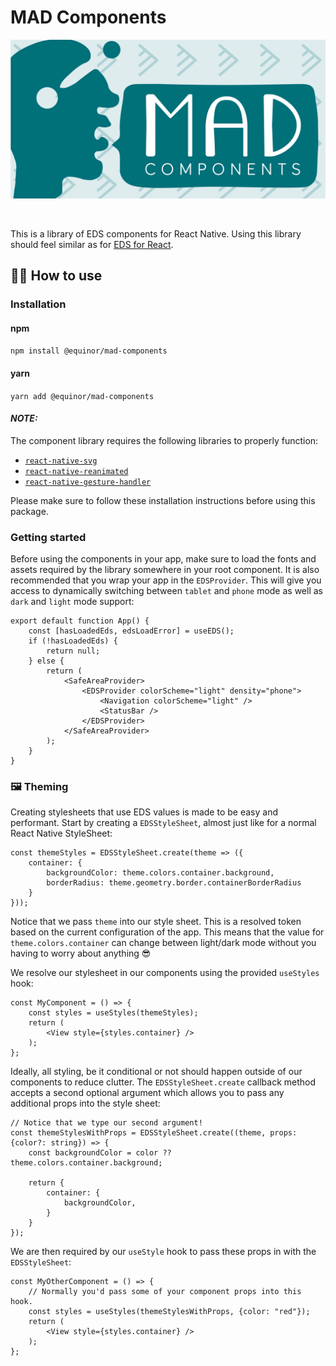 # MAD Components

<p align="center">
  <img src="https://raw.githubusercontent.com/equinor/mad/main/packages/components/assets/mad-components.png">
</p>
<br />

This is a library of EDS components for React Native. Using this library should feel similar as for [EDS for React](https://www.npmjs.com/package/@equinor/eds-core-react).

## 🧑‍🏫 How to use
### Installation
#### npm
`npm install @equinor/mad-components`

#### yarn
`yarn add @equinor/mad-components`

#### ___NOTE:___
The component library requires the following libraries to properly function:
- [`react-native-svg`](https://github.com/software-mansion/react-native-svg#installation)
- [`react-native-reanimated`](https://docs.swmansion.com/react-native-reanimated/docs/fundamentals/installation)
- [`react-native-gesture-handler`](https://docs.swmansion.com/react-native-gesture-handler/docs/installation/)

Please make sure to follow these installation instructions before using this package.
### Getting started
Before using the components in your app, make sure to load the fonts and assets required by the library somewhere in your root component. It is also recommended that you wrap your app in the `EDSProvider`. This will give you access to dynamically switching between `tablet` and `phone` mode as well as `dark` and `light` mode support:

```tsx
export default function App() {
    const [hasLoadedEds, edsLoadError] = useEDS();
    if (!hasLoadedEds) {
        return null;
    } else {
        return (
            <SafeAreaProvider>
                <EDSProvider colorScheme="light" density="phone">
                    <Navigation colorScheme="light" />
                    <StatusBar />
                </EDSProvider>
            </SafeAreaProvider>
        );
    }
}
```


### 🖼️ Theming
Creating stylesheets that use EDS values is made to be easy and performant.
Start by creating a `EDSStyleSheet`, almost just like for a normal React Native StyleSheet:

```tsx
const themeStyles = EDSStyleSheet.create(theme => ({
    container: {
        backgroundColor: theme.colors.container.background,
        borderRadius: theme.geometry.border.containerBorderRadius
    }
}));
```

Notice that we pass `theme` into our style sheet. This is a resolved token based on the current configuration of the app. This means that the value for `theme.colors.container` can change between light/dark mode without you having to worry about anything 😎

We resolve our stylesheet in our components using the provided `useStyles` hook:

```tsx
const MyComponent = () => {
    const styles = useStyles(themeStyles);
    return (
        <View style={styles.container} />
    );
};
```

Ideally, all styling, be it conditional or not should happen outside of our components to reduce clutter. The `EDSStyleSheet.create` callback method accepts a second optional argument which allows you to pass any additional props into the style sheet:

```tsx
// Notice that we type our second argument!
const themeStylesWithProps = EDSStyleSheet.create((theme, props: {color?: string}) => {
    const backgroundColor = color ?? theme.colors.container.background;

    return {
        container: {
            backgroundColor,
        }
    }
});
```

We are then required by our `useStyle` hook to pass these props in with the `EDSStyleSheet`:

```tsx
const MyOtherComponent = () => {
    // Normally you'd pass some of your component props into this hook.
    const styles = useStyles(themeStylesWithProps, {color: "red"});
    return (
        <View style={styles.container} />
    );
};
```
